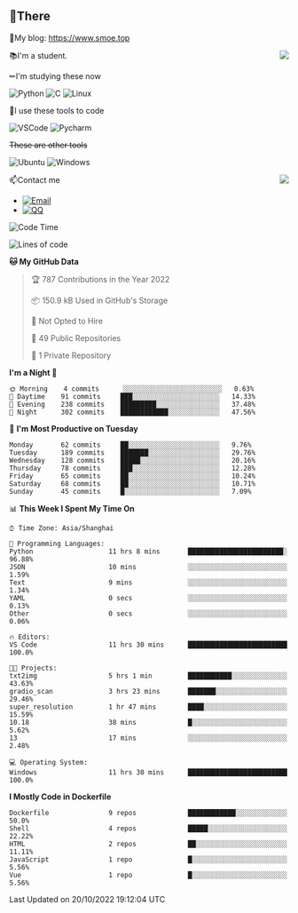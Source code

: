 
## 👏There

📰My blog: https://www.smoe.top

<img align="right" src="https://github-readme-stats.vercel.app/api/top-langs/?username=AkashiCoin"/>


📚I'm a student.

✏I'm studying these now

![Python](https://img.shields.io/badge/-Python-blue?style=flat-square&logo=Python&logoColor=fff)
![C](https://img.shields.io/badge/-C-585858?style=flat-square&logo=C&logoColor=fff)
![Linux](https://img.shields.io/badge/-Linux-black?style=flat-square&logo=Linux&logoColor=fff)

🔨I use these tools to code

![VSCode](https://img.shields.io/badge/-VSCode-blue?style=flat-square&logo=visualstudiocode&logoColor=fff)
![Pycharm](https://img.shields.io/badge/-Pycharm-green?style=flat-square&logo=pycharm&logoColor=fff)

 ~~These are other tools~~

![Ubuntu](https://img.shields.io/badge/-Ubuntu-orange?style=flat-square&logo=Ubuntu&logoColor=fff)
![Windows](https://img.shields.io/badge/-Windows-blue?style=flat-square&logo=Windows&logoColor=fff)

<img align="right" src="https://github-readme-stats.vercel.app/api?username=AkashiCoin" />


📫Contact me

* [![Email](https://img.shields.io/badge/Email-l1040186796@gmail.com-1?style=social&logoColor=fff)](mailto:l1040186796@gmail.com)
* [![QQ](https://img.shields.io/badge/QQ-1040186796-1?style=social&logoColor=fff)](tencent://AddContact/?fromId=45&fromSubId=1&subcmd=all&uin=1040186796&website=www.oicqzone.com)

<!--START_SECTION:waka-->
![Code Time](http://img.shields.io/badge/Code%20Time-301%20hrs%2055%20mins-blue)

![Lines of code](https://img.shields.io/badge/From%20Hello%20World%20I%27ve%20Written-5%20Thousand%20lines%20of%20code-blue)

**🐱 My GitHub Data** 

> 🏆 787 Contributions in the Year 2022
 > 
> 📦 150.9 kB Used in GitHub's Storage 
 > 
> 🚫 Not Opted to Hire
 > 
> 📜 49 Public Repositories 
 > 
> 🔑 1 Private Repository 
 > 
**I'm a Night 🦉** 

```text
🌞 Morning    4 commits      ░░░░░░░░░░░░░░░░░░░░░░░░░   0.63% 
🌆 Daytime    91 commits     ███░░░░░░░░░░░░░░░░░░░░░░   14.33% 
🌃 Evening    238 commits    █████████░░░░░░░░░░░░░░░░   37.48% 
🌙 Night      302 commits    ████████████░░░░░░░░░░░░░   47.56%

```
📅 **I'm Most Productive on Tuesday** 

```text
Monday       62 commits     ██░░░░░░░░░░░░░░░░░░░░░░░   9.76% 
Tuesday      189 commits    ███████░░░░░░░░░░░░░░░░░░   29.76% 
Wednesday    128 commits    █████░░░░░░░░░░░░░░░░░░░░   20.16% 
Thursday     78 commits     ███░░░░░░░░░░░░░░░░░░░░░░   12.28% 
Friday       65 commits     ██░░░░░░░░░░░░░░░░░░░░░░░   10.24% 
Saturday     68 commits     ██░░░░░░░░░░░░░░░░░░░░░░░   10.71% 
Sunday       45 commits     █░░░░░░░░░░░░░░░░░░░░░░░░   7.09%

```


📊 **This Week I Spent My Time On** 

```text
⌚︎ Time Zone: Asia/Shanghai

💬 Programming Languages: 
Python                   11 hrs 8 mins       ████████████████████████░   96.88% 
JSON                     10 mins             ░░░░░░░░░░░░░░░░░░░░░░░░░   1.59% 
Text                     9 mins              ░░░░░░░░░░░░░░░░░░░░░░░░░   1.34% 
YAML                     0 secs              ░░░░░░░░░░░░░░░░░░░░░░░░░   0.13% 
Other                    0 secs              ░░░░░░░░░░░░░░░░░░░░░░░░░   0.06%

🔥 Editors: 
VS Code                  11 hrs 30 mins      █████████████████████████   100.0%

🐱‍💻 Projects: 
txt2img                  5 hrs 1 min         ███████████░░░░░░░░░░░░░░   43.63% 
gradio_scan              3 hrs 23 mins       ███████░░░░░░░░░░░░░░░░░░   29.46% 
super_resolution         1 hr 47 mins        ████░░░░░░░░░░░░░░░░░░░░░   15.59% 
10.18                    38 mins             █░░░░░░░░░░░░░░░░░░░░░░░░   5.62% 
13                       17 mins             ░░░░░░░░░░░░░░░░░░░░░░░░░   2.48%

💻 Operating System: 
Windows                  11 hrs 30 mins      █████████████████████████   100.0%

```

**I Mostly Code in Dockerfile** 

```text
Dockerfile               9 repos             ████████████░░░░░░░░░░░░░   50.0% 
Shell                    4 repos             █████░░░░░░░░░░░░░░░░░░░░   22.22% 
HTML                     2 repos             ██░░░░░░░░░░░░░░░░░░░░░░░   11.11% 
JavaScript               1 repo              █░░░░░░░░░░░░░░░░░░░░░░░░   5.56% 
Vue                      1 repo              █░░░░░░░░░░░░░░░░░░░░░░░░   5.56%

```



 Last Updated on 20/10/2022 19:12:04 UTC
<!--END_SECTION:waka-->
